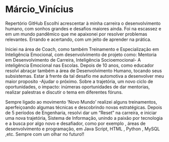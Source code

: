 # Márcio_Vinícius
Repertório GitHub
Escolhi acrescentar à minha carreira o desenvolvimento humano, com sonhos grandes e desafios maiores ainda. Foi na escassez e em um mundo pandêmico que me apaixonei por resolver problemas relevantes. Errando e acertando, com um jeito de aprender na prática.

Iniciei na área de Coach, como também Treinamento e Especialização em Inteligência Emocional, com desenvolvimento de projeto como: Mentoria em Desenvolvimento de Carreira, Inteligência Socioemocional- A inteligência Emocional nas Escolas.
Depois de 10 anos, como educador resolvi abraçar também a área de Desenvolvimento Humano, tocando seus subsistemas. Estar à frente da tal desafio me automotiva a desenvolver meu maior proposito -Ajudar o próximo. Sobre a trajetória, um novo ciclo de oportunidades, o impacto: inúmeras oportunidades de dar mentorias, realizar palestras e discutir o tema em diferentes fóruns.

Sempre ligado ao movimento ‘Novo Mundo’ realizei alguns treinamentos, aperfeiçoando algumas técnicas e descobrindo novas estratégicas.
Depois de 5 períodos de Engenharia, resolvi dar um “Reset” na carreira, e iniciar uma nova trajetória, Sistema de Informação, unindo a paixão por tecnologia e a busca por algo novo e desafiador, como por exemplo , áreas de desenvolvimento e programação, em Java Script, HTML , Python , MySQL ,etc. Sempre com um olhar no futuro!!
